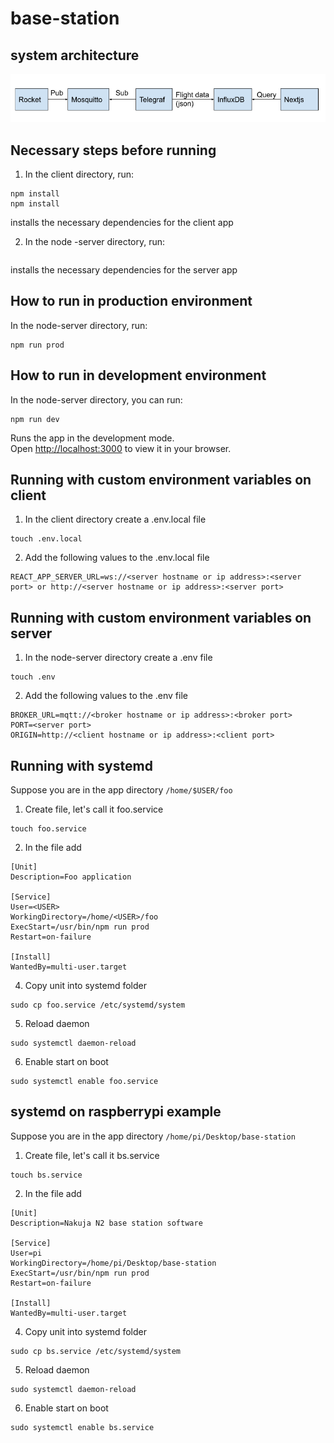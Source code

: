 # base-station
## system architecture
![architecture](./client/public/architecture.png)

## Necessary steps before running

1. In the client directory, run:

```
npm install
npm install
```

installs the necessary dependencies for the client app

2. In the node -server directory, run:

```
```

installs the necessary dependencies for the server app

## How to run in production environment

In the node-server directory, run:

```
npm run prod
```

## How to run in development environment

In the node-server directory, you can run:

```
npm run dev
```

Runs the app in the development mode.\
Open [http://localhost:3000](http://localhost:3000) to view it in your browser.

## Running with custom environment variables on client

1. In the client directory create a .env.local file

```
touch .env.local
```

2. Add the following values to the .env.local file

```
REACT_APP_SERVER_URL=ws://<server hostname or ip address>:<server port> or http://<server hostname or ip address>:<server port>
```

## Running with custom environment variables on server

1. In the node-server directory create a .env file

```
touch .env
```

2. Add the following values to the .env file

```
BROKER_URL=mqtt://<broker hostname or ip address>:<broker port>
PORT=<server port>
ORIGIN=http://<client hostname or ip address>:<client port>
```

## Running with systemd

Suppose you are in the app directory `/home/$USER/foo`

1. Create file, let's call it foo.service

```
touch foo.service
```

2. In the file add

```
[Unit]
Description=Foo application

[Service]
User=<USER>
WorkingDirectory=/home/<USER>/foo
ExecStart=/usr/bin/npm run prod
Restart=on-failure

[Install]
WantedBy=multi-user.target
```

4. Copy unit into systemd folder

```
sudo cp foo.service /etc/systemd/system
```

5. Reload daemon

```
sudo systemctl daemon-reload
```

6. Enable start on boot

```
sudo systemctl enable foo.service
```

## systemd on raspberrypi example

Suppose you are in the app directory `/home/pi/Desktop/base-station`

1. Create file, let's call it bs.service

```
touch bs.service
```

2. In the file add

```
[Unit]
Description=Nakuja N2 base station software

[Service]
User=pi
WorkingDirectory=/home/pi/Desktop/base-station
ExecStart=/usr/bin/npm run prod
Restart=on-failure

[Install]
WantedBy=multi-user.target
```

4. Copy unit into systemd folder

```
sudo cp bs.service /etc/systemd/system
```

5. Reload daemon

```
sudo systemctl daemon-reload
```

6. Enable start on boot

```
sudo systemctl enable bs.service
```
